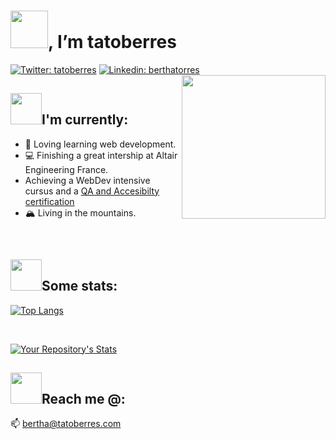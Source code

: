 # <img src="https://media.giphy.com/media/3ohs4f2bZ4jSd2q5tS/giphy.gif" width="60">,  I’m tatoberres
[![Twitter: tatoberres](https://img.shields.io/twitter/url?label=Follow%3A%20tatoberres&logoColor=darkgoldenrod&style=social&url=https%3A%2F%2Ftwitter.com%2Ftatoberres)](https://twitter.com/tatoberres)
[![Linkedin: berthatorres](https://img.shields.io/badge/-berthatorres-goldenrod?style=plastic&logo=Linkedin&logoColor=white&link=https://www.linkedin.com/in/berthatorres/)](https://www.linkedin.com/in/berthatorres/)
<img align='right' src="https://media.giphy.com/media/dWxO36Jzd6bTSt5dIY/giphy.gif" width="230">

## <img src="https://media.giphy.com/media/Ib6WRmuEJhqecleOR3/giphy.gif" width="50">I'm currently:
- 🌱 Loving learning web development.
- 💻 Finishing a great intership at Altair Engineering France.
- Achieving a WebDev intensive cursus and a [QA and Accesibilty certification](https://directory.opquast.com/en/certificat/DON9CE/)
- 🏔 Living in the mountains.

<br>

## <img src="https://media.giphy.com/media/kjoyKN8afEairJGnlK/giphy.gif" width="50">Some stats:
[![Top Langs](https://github-readme-stats.vercel.app/api/top-langs/?username=tatoberres&langs_count=6&layout=compact&theme=gruvbox_light)](https://github.com/anuraghazra/github-readme-stats)

<br>

[![Your Repository's Stats](https://github-readme-stats.vercel.app/api?username=tatoberres&show_icons=true&count_private=true&theme=gruvbox_light)](https://github.com/anuraghazra/github-readme-stats)

## <img src="https://media.giphy.com/media/mln15LJPb4BP1PGJmj/giphy.gif" width="50">Reach me @:
📫  <a mailto="bertha@estudiomaco.com">bertha@tatoberres.com</a>
